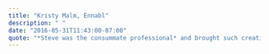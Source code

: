```yaml
---
title: "Kristy Malm, Ennabl"
description: " "
date: "2016-05-31T11:43:00-07:00"
quote: "*Steve was the consummate professional* and brought such creativity and style to our site! He was prompt, flexible and worked with us to incorporate his talent with our vision. We’ll use him again in a heartbeat!"
---
```

